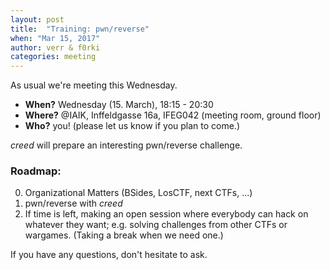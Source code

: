 ```yaml
---
layout: post
title:  "Training: pwn/reverse"
when: "Mar 15, 2017"
author: verr & f0rki
categories: meeting
---
```


As usual we're meeting this Wednesday.

* **When?** Wednesday (15. March), 18:15 - 20:30
* **Where?** @IAIK, Inffeldgasse 16a, IFEG042 (meeting room, ground floor)
* **Who?** you! (please let us know if you plan to come.)

*creed* will prepare an interesting pwn/reverse challenge.


### Roadmap:

0. Organizational Matters (BSides, LosCTF, next CTFs, ...)
1. pwn/reverse with *creed*
2. If time is left, making an open session where everybody can hack on whatever they want; e.g. solving challenges from other CTFs or wargames.
(Taking a break when we need one.)

If you have any questions, don't hesitate to ask.
